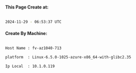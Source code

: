 
   
#### This Page Create at:

```bash

2024-11-29 - 06:53:37 UTC

```

#### Create By Machine:

```bash

Host Name : fv-az1040-713

platform  : Linux-6.5.0-1025-azure-x86_64-with-glibc2.35

Ip Local  : 10.1.0.119

```

